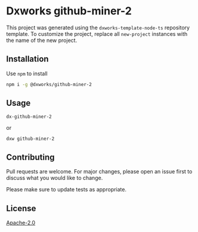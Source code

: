 # Dxworks github-miner-2

This project was generated using the `dxworks-template-node-ts` repository template. To customize the project, replace
all `new-project` instances with the name of the new project.

## Installation

Use `npm` to install

```bash
npm i -g @dxworks/github-miner-2
```

## Usage

```shell
dx-github-miner-2
```

or

```shell
dxw github-miner-2
```

## Contributing

Pull requests are welcome. For major changes, please open an issue first to discuss what you would like to change.

Please make sure to update tests as appropriate.

## License

[Apache-2.0](https://choosealicense.com/licenses/apache)
